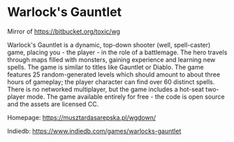 # Warlock's Gauntlet

Mirror of https://bitbucket.org/toxic/wg

Warlock's Gauntlet is a dynamic, top-down shooter (well, spell-caster) game, placing you - the player - in the role of a battlemage. The hero travels through maps filled with monsters, gaining experience and learning new spells. The game is similar to titles like Gauntlet or Diablo. The game features 25 random-generated levels which should amount to about three hours of gameplay; the player character can find over 60 distinct spells. There is no networked multiplayer, but the game includes a hot-seat two-player mode. The game available entirely for free - the code is open source and the assets are licensed CC.

Homepage: https://musztardasarepska.pl/wgdown/

Indiedb: https://www.indiedb.com/games/warlocks-gauntlet
